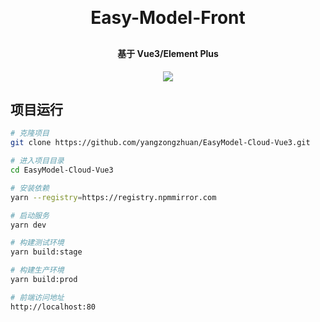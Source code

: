 <h1 align="center" style="margin: 30px 0 30px; font-weight: bold;">Easy-Model-Front</h1>
<h4 align="center">基于 Vue3/Element Plus </h4>
<p align="center">
	<a href="https://gitee.com/y_project/EasyModel-Cloud"><img src="https://img.shields.io/badge/EasyModel-v3.6.4-brightgreen.svg"></a>
</p>

## 项目运行

```bash
# 克隆项目
git clone https://github.com/yangzongzhuan/EasyModel-Cloud-Vue3.git

# 进入项目目录
cd EasyModel-Cloud-Vue3

# 安装依赖
yarn --registry=https://registry.npmmirror.com

# 启动服务
yarn dev

# 构建测试环境 
yarn build:stage

# 构建生产环境 
yarn build:prod

# 前端访问地址 
http://localhost:80
```


